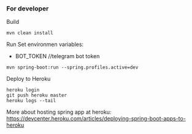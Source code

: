 ### For developer
Build
```shell
mvn clean install
```
Run
Set environmen variables:
- BOT_TOKEN //telegram bot token

```shell
mvn spring-boot:run --spring.profiles.active=dev
```
Deploy to Heroku
```shell
heroku login
git push heroku master
heroku logs --tail
```
More about hosting spring app at heroku:
https://devcenter.heroku.com/articles/deploying-spring-boot-apps-to-heroku
